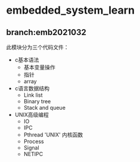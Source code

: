 # embedded_system_learn

## branch:emb2021032
此模块分为三个代码文件：
* c基本语法
  * 基本变量操作
  * 指针
  * array
* c语言数据结构
  * Link list
  * Binary tree
  * Stack and queue
* UNIX高级编程
  * IO
  * IPC
  * Pthread 'UNIX' 内核函数
  * Process
  * Signal
  * NETIPC
  
